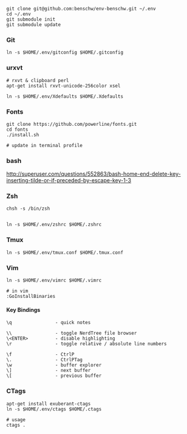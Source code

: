 
	git clone git@github.com:benschw/env-benschw.git ~/.env
	cd ~/.env
	git submodule init
	git submodule update

### Git
	
	ln -s $HOME/.env/gitconfig $HOME/.gitconfig

### urxvt

	# rxvt & clipboard perl
	apt-get install rxvt-unicode-256color xsel

	ln -s $HOME/.env/Xdefaults $HOME/.Xdefaults


### Fonts

	git clone https://github.com/powerline/fonts.git
	cd fonts
	./install.sh

	# update in terminal profile

### bash
http://superuser.com/questions/552863/bash-home-end-delete-key-inserting-tilde-or-if-preceded-by-escape-key-1-3

### Zsh

	chsh -s /bin/zsh


	ln -s $HOME/.env/zshrc $HOME/.zshrc

### Tmux

	ln -s $HOME/.env/tmux.conf $HOME/.tmux.conf
	
### Vim

	ln -s $HOME/.env/vimrc $HOME/.vimrc
	
	# in vim
	:GoInstallBinaries

#### Key Bindings
	
	\q                - quick notes
	
	\\                - toggle NerdTree file browser
	\<ENTER>          - disable highlighting
	\r                - toggle relative / absolute line numbers

	\f                - CtrlP
	\.                - CtrlPTag
	\w                - buffer explorer
	\]                - next buffer
	\[                - previous buffer
	
### CTags

	apt-get install exuberant-ctags
	ln -s $HOME/.env/ctags $HOME/.ctags

	# usage
	ctags .

